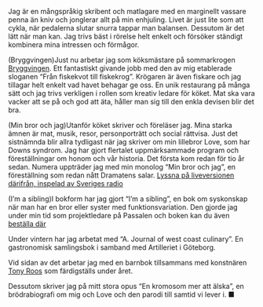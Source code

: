 Jag är en mångspråkig skribent och matlagare med en marginellt vassare penna än kniv och jonglerar allt på min enhjuling. Livet är just lite som att cykla, när pedalerna slutar snurra tappar man balansen. Dessutom är det lätt när man kan. Jag trivs bäst i rörelse helt enkelt och försöker ständigt kombinera mina intressen och förmågor.

(Bryggvingen)Just nu arbetar jag som köksmästare på sommarkrogen [Bryggvingen](http://passalen.se). Ett fantastiskt givande jobb med den av mig etablerade sloganen “Från fiskekvot till fiskekrog”. Krögaren är även fiskare och jag tillagar helt enkelt vad havet behagar ge oss. En unik restaurang på många sätt och jag trivs verkligen i rollen som kreativ ledare för köket. Mat ska vara vacker att se på och god att äta, håller man sig till den enkla devisen blir det bra.

(Min bror och jag)Utanför köket skriver och föreläser jag. Mina starka ämnen är mat, musik, resor, personporträtt och social rättvisa. Just det sistnämnda blir allra tydligast när jag skriver om min lillebror Love, som har Downs syndrom. Jag har gjort flertalet uppmärksammade program och föreställningar om honom och vår historia. Det första kom redan för tio år sedan. Numera uppträder jag med min monolog “Min bror och jag”, en föreställning som redan nått Dramatens salar. [Lyssna på liveversionen därifrån, inspelad av Sveriges radio](http://passalen.se)

(I’m a sibling)I bokform har jag gjort “I’m a sibling”, en bok om syskonskap när man har en bror eller syster med funktionsvariation. Den gjorde jag under min tid som projektledare på Passalen och boken kan du även [beställa där](http://passalen.se)

Under vintern har jag arbetat med “A. Journal of west coast culinary”. En gastronomisk samlingsbok i samband med Artilleriet i Göteborg.

Vid sidan av det arbetar jag med en barnbok tillsammans med konstnären [Tony Roos](http://passalen.se) som färdigställs under året.

Dessutom skriver jag på mitt stora opus “En kromosom mer att älska”, en brödrabiografi om mig och Love och den parodi till samtid vi lever i. ■